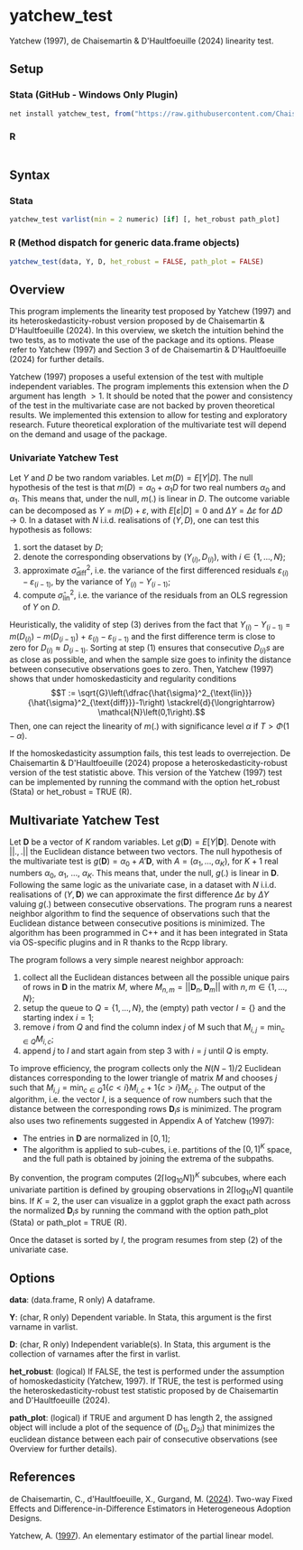 # yatchew_test

Yatchew (1997), de Chaisemartin & D'Haultfoeuille (2024) linearity test.

## Setup

### Stata (GitHub - Windows Only Plugin)
```r
net install yatchew_test, from("https://raw.githubusercontent.com/ChaisemartinPackages/yatchew_test/main/Stata") replace
```

### R
```r

```

## Syntax
### Stata 
```r
yatchew_test varlist(min = 2 numeric) [if] [, het_robust path_plot]
```

### R (Method dispatch for generic data.frame objects)
```r
yatchew_test(data, Y, D, het_robust = FALSE, path_plot = FALSE)
```

## Overview

This program implements the linearity test proposed by Yatchew (1997) and its heteroskedasticity-robust version proposed by de Chaisemartin & D'Haultfoeuille (2024).  In this overview, we sketch the intuition behind the two tests, as to motivate the use of the package and its options. Please refer to Yatchew (1997) and Section 3 of de Chaisemartin & D'Haultfoeuille (2024) for further details.

Yatchew (1997) proposes a useful extension of the test with multiple independent variables. The program implements this extension when the *D* argument has length $> 1$. It should be noted that the power and consistency of the test in the multivariate case are not backed by proven theoretical results. We implemented this extension to allow for testing and exploratory research. Future theoretical exploration of the multivariate test will depend on the demand and usage of the package.

### Univariate Yatchew Test
Let $Y$ and $D$ be two random variables. Let $m(D) = E[Y|D]$. The null hypothesis of the test is that $m(D) = \alpha_0 + \alpha_1 D$ for two real numbers $\alpha_0$ and $\alpha_1$. This means that, under the null, $m(.)$ is linear in $D$. The outcome variable can be decomposed as $Y = m(D) + \varepsilon$, with $E[\varepsilon|D] = 0$ and $\Delta Y = \Delta \varepsilon$ for $\Delta D \to 0$.  In a dataset with $N$ i.i.d. realisations of $(Y, D)$, one can test this hypothesis as follows: 
1. sort the dataset by $D$;
2. denote the corresponding observations by $(Y_{(i)}, D_{(i)})$, with $i \in \lbrace 1, ..., N\rbrace$;
3. approximate $\hat{\sigma}^2_{\text{diff}}$, i.e. the variance of the first differenced residuals $\varepsilon_{(i)} - \varepsilon_{(i-1)}$, by the variance of $Y_{(i)} - Y_{(i-1)}$;
4. compute $\hat{\sigma}^2_{\text{lin}}$, i.e. the variance of the residuals from an OLS regression of $Y$ on $D$. 

Heuristically, the validity of step (3) derives from the fact that $Y_{(i)} - Y_{(i-1)}$ = $m(D_{(i)}) - m(D_{(i-1)})$ + $\varepsilon_{(i)} - \varepsilon_{(i-1)}$ and the first difference term is close to zero for $D_{(i)} \approx D_{(i-1)}$. Sorting at step (1) ensures that consecutive $D_{(i)}s$  are as close as possible, and when the sample size goes to infinity the distance between consecutive observations goes to zero. Then, Yatchew (1997) shows that under homoskedasticity and regularity conditions $$T := \sqrt{G}\left(\dfrac{\hat{\sigma}^2_{\text{lin}}}{\hat{\sigma}^2_{\text{diff}}}-1\right) \stackrel{d}{\longrightarrow} \mathcal{N}\left(0,1\right).$$
Then, one can reject the linearity of $m(.)$ with significance level $\alpha$ if $T > \Phi(1-\alpha)$. 

If the homoskedasticity assumption fails, this test leads to overrejection. De Chaisemartin & D'Haultfoeuille (2024) propose a heteroskedasticity-robust version of the test statistic above. This version of the Yatchew (1997) test can be implemented by running the command with the option het_robust (Stata) or het_robust = TRUE (R).

## Multivariate Yatchew Test
Let $\textbf{D}$ be a vector of $K$ random variables. Let $g(\textbf{D}) = E[Y|\textbf{D}]$. Denote with $||.,.||$ the Euclidean distance between two vectors. The null hypothesis of the multivariate test is $g(\textbf{D}) = \alpha_0 + A'\textbf{D}$, with $A = (\alpha_1,..., \alpha_K)$, for $K+1$ real numbers $\alpha_0$, $\alpha_1$, ..., $\alpha_K$. This means that, under the null, $g(.)$ is linear in $\textbf{D}$. Following the same logic as the univariate case, in a dataset with $N$ i.i.d. realisations of $(Y, \textbf{D})$ we can approximate the first difference $\Delta \varepsilon$ by $\Delta Y$ valuing $g(.)$ between consecutive observations. The program runs a nearest neighbor algorithm to find the sequence of observations such that the Euclidean distance between consecutive positions is minimized. The algorithm has been programmed in C++ and it has been integrated in Stata via OS-specific plugins and in R thanks to the Rcpp library. 

The program follows a very simple nearest neighbor approach:
1. collect all the Euclidean distances between all the possible unique pairs of rows in $\textbf{D}$ in the matrix $M$, where $M_{n,m} = ||\textbf{D}_n,\textbf{D}_m||$ with $n,m \in \lbrace 1, ..., N\rbrace$;
2. setup the queue to $Q = \lbrace 1, ..., N\rbrace$, the (empty) path vector $I = \lbrace\rbrace$ and the starting index $i = 1$;
3. remove $i$ from $Q$ and find the column index $j$ of M such that $M_{i,j} = \min_{c \in Q} M_{i,c}$;
4. append $j$ to $I$ and start again from step 3 with $i = j$ until $Q$ is empty.

To improve efficiency, the program collects only the $N(N-1)/2$ Euclidean distances corresponding to the lower triangle of matrix $M$ and chooses $j$ such that $M_{i,j} = \min_{c \in Q} 1\lbrace c < i\rbrace M_{i,c} + 1\lbrace c > i\rbrace M_{c,i}$. The output of the algorithm, i.e. the vector $I$, is a sequence of row numbers such that the distance between the corresponding rows $\textbf{D}_{i}s$ is minimized. The program also uses two refinements suggested in Appendix A of Yatchew (1997):
* The entries in $\textbf{D}$ are normalized in $[0,1]$;
* The algorithm is applied to sub-cubes, i.e. partitions of the $[0,1]^K$ space, and the full path is obtained by joining the extrema of the subpaths.

By convention, the program computes $(2\lceil \log_{10} N \rceil)^K$ subcubes, where each univariate partition is defined by grouping observations in $2\lceil \log_{10} N \rceil$ quantile bins. If $K = 2$, the user can visualize in a ggplot graph the exact path across the normalized $\textbf{D}_{i}s$ by running the command with the option path_plot (Stata) or path_plot = TRUE (R).

Once the dataset is sorted by $I$, the program resumes from step (2) of the univariate case.

## Options

**data**: (data.frame, R only) A dataframe.

**Y**: (char, R only) Dependent variable. In Stata, this argument is the first varname in varlist.

**D**: (char, R only) Independent variable(s). In Stata, this argument is the collection of varnames after the first in varlist.

**het_robust**: (logical) If FALSE, the test is performed under the assumption of homoskedasticity (Yatchew, 1997). If TRUE, the test is performed using the heteroskedasticity-robust test statistic proposed by de Chaisemartin and D'Haultfoeuille (2024).

**path_plot**: (logical) if TRUE and argument D has length 2, the assigned object will include a plot of the sequence of $(D_{1i}, D_{2i})$ that minimizes the euclidean distance between each pair of consecutive observations (see Overview for further details).

## References 

de Chaisemartin, C., d'Haultfoeuille, X., Gurgand, M. ([2024](https://ssrn.com/abstract=4284811)). Two-way Fixed Effects and Difference-in-Difference Estimators in Heterogeneous Adoption Designs.

Yatchew, A. ([1997](https://doi.org/10.1016/S0165-1765(97)00218-8)). An elementary estimator of the partial linear model.
